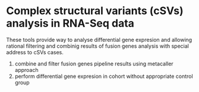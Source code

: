 # Complex structural variants (cSVs) analysis in RNA-Seq data
These tools provide way to analyse differential gene expresion and allowing rational filtering and combinig results of fusion genes analysis with special address to cSVs cases.
  
  1) combine and filter fusion genes pipeline results using metacaller approach 
  2) perform differential gene expresion in cohort without appropriate control group 
  

